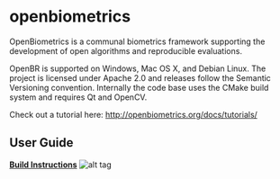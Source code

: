 openbiometrics 
========

OpenBiometrics is a communal biometrics framework supporting the development of open algorithms and reproducible evaluations.

OpenBR is supported on Windows, Mac OS X, and Debian Linux. The project is licensed under Apache 2.0 and releases follow the Semantic Versioning convention. Internally the code base uses the CMake build system and requires Qt and OpenCV.

Check out a  tutorial  here: http://openbiometrics.org/docs/tutorials/

User Guide
-----------

**[Build Instructions](http://openbiometrics.org/docs/install/)**
 ![alt tag](http://openbiometrics.org/diagram.png)


